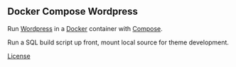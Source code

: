 ## Docker Compose Wordpress

Run [Wordpress](https://hub.docker.com/_/wordpress/) in a [Docker](https://www.docker.com/) container with [Compose](https://docs.docker.com/compose/).

Run a SQL build script up front, mount local source for theme development.

[License](https://creativecommons.org/licenses/by/4.0/)
